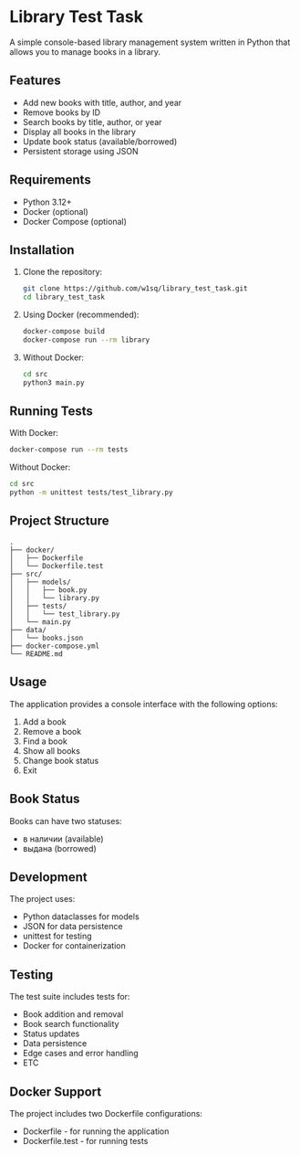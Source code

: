 # Library Test Task

A simple console-based library management system written in Python that allows you to manage books in a library.

## Features

-   Add new books with title, author, and year
-   Remove books by ID
-   Search books by title, author, or year
-   Display all books in the library
-   Update book status (available/borrowed)
-   Persistent storage using JSON

## Requirements

-   Python 3.12+
-   Docker (optional)
-   Docker Compose (optional)

## Installation

1. Clone the repository:

    ```bash
    git clone https://github.com/w1sq/library_test_task.git
    cd library_test_task
    ```

2. Using Docker (recommended):

    ```bash
    docker-compose build
    docker-compose run --rm library
    ```

3. Without Docker:

    ```bash
    cd src
    python3 main.py
    ```

## Running Tests

With Docker:

```bash
docker-compose run --rm tests
```

Without Docker:

```bash
cd src
python -m unittest tests/test_library.py
```

## Project Structure

```
.
├── docker/
│   ├── Dockerfile
│   └── Dockerfile.test
├── src/
│   ├── models/
│   │   ├── book.py
│   │   └── library.py
│   ├── tests/
│   │   └── test_library.py
│   └── main.py
├── data/
│   └── books.json
├── docker-compose.yml
└── README.md
```

## Usage

The application provides a console interface with the following options:

1. Add a book
2. Remove a book
3. Find a book
4. Show all books
5. Change book status
6. Exit

## Book Status

Books can have two statuses:

-   в наличии (available)
-   выдана (borrowed)

## Development

The project uses:

-   Python dataclasses for models
-   JSON for data persistence
-   unittest for testing
-   Docker for containerization

## Testing

The test suite includes tests for:

-   Book addition and removal
-   Book search functionality
-   Status updates
-   Data persistence
-   Edge cases and error handling
-   ETC

## Docker Support

The project includes two Dockerfile configurations:

-   Dockerfile - for running the application
-   Dockerfile.test - for running tests
